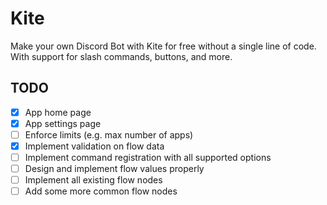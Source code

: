 # Kite

Make your own Discord Bot with Kite for free without a single line of code. With support for slash commands, buttons, and more.

## TODO

- [x] App home page
- [x] App settings page
- [ ] Enforce limits (e.g. max number of apps)
- [x] Implement validation on flow data
- [ ] Implement command registration with all supported options
- [ ] Design and implement flow values properly
- [ ] Implement all existing flow nodes
- [ ] Add some more common flow nodes
